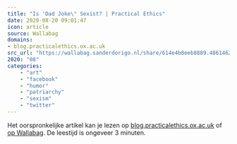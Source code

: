 ```yaml
---
title: "Is 'Dad Joke\" Sexist? | Practical Ethics"
date: 2020-08-20 09:01:47
icon: article
source: Wallabag
domains:
- blog.practicalethics.ox.ac.uk
src_url: "https://wallabag.sanderdorigo.nl/share/614e4b8eeb8889.48614621"
2020: "08"
categories:
    - "art"
    - "facebook"
    - "humor"
    - "patriarchy"
    - "sexism"
    - "twitter"
---
```

Het oorspronkelijke artikel kan je lezen op [blog.practicalethics.ox.ac.uk](http://blog.practicalethics.ox.ac.uk/2019/06/is-dad-joke-sexist/) of [op Wallabag](https://wallabag.sanderdorigo.nl/share/614e4b8eeb8889.48614621). De leestijd is ongeveer 3 minuten.